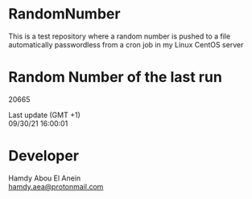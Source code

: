 # RandomNumber    
This is a test repository where a random number is pushed to a file automatically passwordless from a cron job in my Linux CentOS server    
# Random Number of the last run   
20665
      
Last update (GMT +1)    
09/30/21 16:00:01
# Developer    
Hamdy Abou El Anein   
hamdy.aea@protonmail.com
